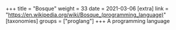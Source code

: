 +++
title = "Bosque"
weight = 33
date = 2021-03-06
[extra]
link = "https://en.wikipedia.org/wiki/Bosque_(programming_language)"
[taxonomies]
groups = ["proglang"]
+++
A programming language

